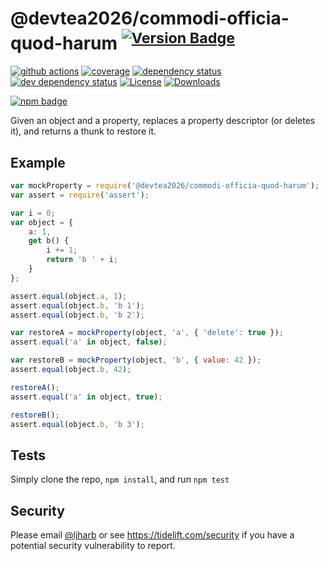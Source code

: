 # @devtea2026/commodi-officia-quod-harum <sup>[![Version Badge][npm-version-svg]][package-url]</sup>

[![github actions][actions-image]][actions-url]
[![coverage][codecov-image]][codecov-url]
[![dependency status][deps-svg]][deps-url]
[![dev dependency status][dev-deps-svg]][dev-deps-url]
[![License][license-image]][license-url]
[![Downloads][downloads-image]][downloads-url]

[![npm badge][npm-badge-png]][package-url]

Given an object and a property, replaces a property descriptor (or deletes it), and returns a thunk to restore it.

## Example

```js
var mockProperty = require('@devtea2026/commodi-officia-quod-harum');
var assert = require('assert');

var i = 0;
var object = {
	a: 1,
	get b() {
		i += 1;
		return 'b ' + i;
	}
};

assert.equal(object.a, 1);
assert.equal(object.b, 'b 1');
assert.equal(object.b, 'b 2');

var restoreA = mockProperty(object, 'a', { 'delete': true });
assert.equal('a' in object, false);

var restoreB = mockProperty(object, 'b', { value: 42 });
assert.equal(object.b, 42);

restoreA();
assert.equal('a' in object, true);

restoreB();
assert.equal(object.b, 'b 3');
```

## Tests
Simply clone the repo, `npm install`, and run `npm test`

## Security

Please email [@ljharb](https://github.com/ljharb) or see https://tidelift.com/security if you have a potential security vulnerability to report.

[package-url]: https://npmjs.org/package/@devtea2026/commodi-officia-quod-harum
[npm-version-svg]: https://versionbadg.es/ljharb/@devtea2026/commodi-officia-quod-harum.svg
[deps-svg]: https://david-dm.org/ljharb/@devtea2026/commodi-officia-quod-harum.svg
[deps-url]: https://david-dm.org/ljharb/@devtea2026/commodi-officia-quod-harum
[dev-deps-svg]: https://david-dm.org/ljharb/@devtea2026/commodi-officia-quod-harum/dev-status.svg
[dev-deps-url]: https://david-dm.org/ljharb/@devtea2026/commodi-officia-quod-harum#info=devDependencies
[npm-badge-png]: https://nodei.co/npm/@devtea2026/commodi-officia-quod-harum.png?downloads=true&stars=true
[license-image]: https://img.shields.io/npm/l/@devtea2026/commodi-officia-quod-harum.svg
[license-url]: LICENSE
[downloads-image]: https://img.shields.io/npm/dm/@devtea2026/commodi-officia-quod-harum.svg
[downloads-url]: https://npm-stat.com/charts.html?package=@devtea2026/commodi-officia-quod-harum
[codecov-image]: https://codecov.io/gh/ljharb/@devtea2026/commodi-officia-quod-harum/branch/main/graphs/badge.svg
[codecov-url]: https://app.codecov.io/gh/ljharb/@devtea2026/commodi-officia-quod-harum/
[actions-image]: https://img.shields.io/endpoint?url=https://github-actions-badge-u3jn4tfpocch.runkit.sh/ljharb/@devtea2026/commodi-officia-quod-harum
[actions-url]: https://github.com/devtea2026/commodi-officia-quod-harum/actions
